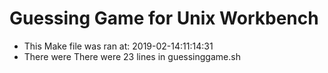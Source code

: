 # Guessing Game for Unix Workbench
* This Make file was ran at: 2019-02-14:11:14:31
* There were There were 23 lines in guessinggame.sh

